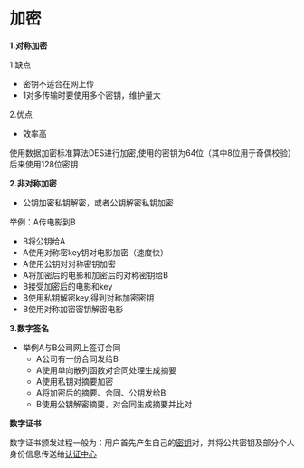 # 加密

**1.对称加密**

1.缺点

* 密钥不适合在网上传
* 1对多传输时要使用多个密钥，维护量大

2.优点

* 效率高

使用数据加密标准算法DES进行加密,使用的密钥为64位（其中8位用于奇偶校验）后来使用128位密钥

**2.非对称加密**

* 公钥加密私钥解密，或者公钥解密私钥加密

举例：A传电影到B

* B将公钥给A
* A使用对称密key钥对电影加密（速度快）
* A使用公钥对对称密钥加密
* A将加密后的电影和加密后的对称密钥给B
* B接受加密后的电影和key
* B使用私钥解密key,得到对称加密密钥
* B使用对称加密密钥解密电影

**3.数字签名**

* 举例A与B公司网上签订合同
  * A公司有一份合同发给B
  * A使用单向散列函数对合同处理生成摘要
  * A使用私钥对摘要加密
  * A将加密后的摘要、合同、公钥发给B
  * B使用公钥解密摘要，对合同生成摘要并比对

**数字证书**

数字证书颁发过程一般为：用户首先产生自己的[密钥](https://baike.baidu.com/item/%E5%AF%86%E9%92%A5)对，并将公共密钥及部分个人身份信息传送给[认证中心](https://baike.baidu.com/item/%E8%AE%A4%E8%AF%81%E4%B8%AD%E5%BF%83) 





